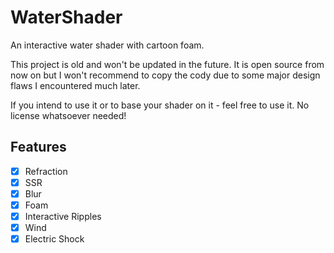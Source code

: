 # WaterShader
An interactive water shader with cartoon foam.

This project is old and won't be updated in the future. It is open source from now on but I won't recommend to copy the cody due to some major design flaws I encountered much later.

If you intend to use it or to base your shader on it - feel free to use it. No license whatsoever needed!

## Features

- [x] Refraction
- [x] SSR
- [x] Blur
- [x] Foam
- [x] Interactive Ripples
- [x] Wind
- [x] Electric Shock
